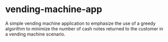# vending-machine-app
A simple vending machine application to emphasize the use of a greedy algorithm to minimize the number of cash notes returned to the customer in a vending machine scenario.
